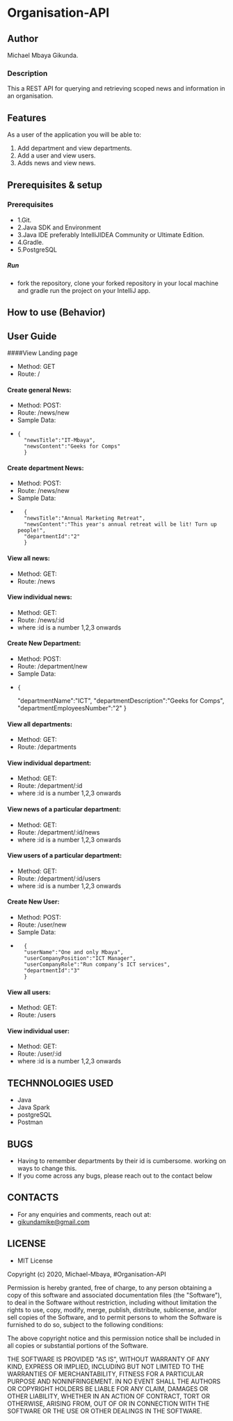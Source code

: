 # Organisation-API

## Author
Michael Mbaya Gikunda.

### Description
This a REST API for querying and retrieving scoped news and information in an organisation.

## Features

As a user of the application you will be able to:

1. Add department and view departments. 
2. Add a user and view users.
3. Adds news and view news.

## Prerequisites & setup
### Prerequisites
* 1.Git.
* 2.Java SDK and Environment
* 3.Java IDE preferably IntelliJIDEA Community or Ultimate Edition.
* 4.Gradle.
* 5.PostgreSQL

##### Run

* fork the repository, clone your forked repository in your local machine and gradle run the project on your IntelliJ app.

## How to use (Behavior)
## User Guide

####View Landing page
* Method: GET
* Route: /

#### Create general News: 
* Method: POST:
* Route: /news/new
* Sample Data: 
*     {
		"newsTitle":"IT-Mbaya",
		"newsContent":"Geeks for Comps"
	    }
#### Create department News: 
* Method: POST:
* Route: /news/new
* Sample Data: 
*       {
        "newsTitle":"Annual Marketing Retreat",
        "newsContent":"This year's annual retreat will be lit! Turn up people!",
        "departmentId":"2"
        }
#### View all news: 
* Method: GET:
* Route: /news
#### View individual news: 
* Method: GET:
* Route: /news/:id
* where :id is a number 1,2,3 onwards
#### Create New Department: 
* Method: POST:
* Route: /department/new
* Sample Data: 
*     { 
  	"departmentName":"ICT",
  	"departmentDescription":"Geeks for Comps",
  	"departmentEmployeesNumber":"2"
      }
#### View all departments: 
* Method: GET:
* Route: /departments
#### View individual department: 
* Method: GET:
* Route: /department/:id
* where :id is a number 1,2,3 onwards
#### View news of a particular department: 
* Method: GET:
* Route: /department/:id/news
* where :id is a number 1,2,3 onwards
#### View users of a particular department: 
* Method: GET:
* Route: /department/:id/users
* where :id is a number 1,2,3 onwards
#### Create New User: 
* Method: POST:
* Route: /user/new
* Sample Data: 
*       {
        "userName":"One and only Mbaya",
        "userCompanyPosition":"ICT Manager",
        "userCompanyRole":"Run company’s ICT services",
        "departmentId":"3"
        }
#### View all users:
* Method: GET: 
* Route: /users
#### View individual user: 
* Method: GET:
* Route: /user/:id
* where :id is a number 1,2,3 onwards


## TECHNNOLOGIES USED

* Java
* Java Spark
* postgreSQL
* Postman

## BUGS

* Having to remember departments by their id is cumbersome. working on ways to change this.
* If you come across any bugs, please reach out to the contact below

## CONTACTS

* For any enquiries and comments, reach out at: 
* gikundamike@gmail.com

## LICENSE

* MIT License

Copyright (c) 2020, Michael-Mbaya, #Organisation-API

Permission is hereby granted, free of charge, to any person obtaining a copy
of this software and associated documentation files (the "Software"), to deal
in the Software without restriction, including without limitation the rights
to use, copy, modify, merge, publish, distribute, sublicense, and/or sell
copies of the Software, and to permit persons to whom the Software is
furnished to do so, subject to the following conditions:

The above copyright notice and this permission notice shall be included in all
copies or substantial portions of the Software.

THE SOFTWARE IS PROVIDED "AS IS", WITHOUT WARRANTY OF ANY KIND, EXPRESS OR
IMPLIED, INCLUDING BUT NOT LIMITED TO THE WARRANTIES OF MERCHANTABILITY,
FITNESS FOR A PARTICULAR PURPOSE AND NONINFRINGEMENT. IN NO EVENT SHALL THE
AUTHORS OR COPYRIGHT HOLDERS BE LIABLE FOR ANY CLAIM, DAMAGES OR OTHER
LIABILITY, WHETHER IN AN ACTION OF CONTRACT, TORT OR OTHERWISE, ARISING FROM,
OUT OF OR IN CONNECTION WITH THE SOFTWARE OR THE USE OR OTHER DEALINGS IN THE
SOFTWARE.